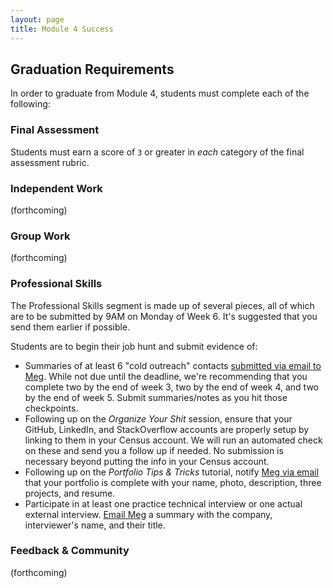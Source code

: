 ```yaml
---
layout: page
title: Module 4 Success
---
```


## Graduation Requirements

In order to graduate from Module 4, students must complete each of the following:

### Final Assessment

Students must earn a score of `3` or greater in *each* category of the final assessment rubric.

### Independent Work

(forthcoming)

### Group Work

(forthcoming)

### Professional Skills

The Professional Skills segment is made up of several pieces, all of which are to be submitted by 9AM on Monday of Week 6. It's suggested that you send them earlier if possible.

Students are to begin their job hunt and submit evidence of:

* Summaries of at least 6 "cold outreach" contacts [submitted via email to Meg](mailto:mstewart@turing.io). While not due until the deadline, we're recommending that you complete two by the end of week 3, two by the end of week 4, and two by the end of week 5. Submit summaries/notes as you hit those checkpoints.
* Following up on the *Organize Your Shit* session, ensure that your GitHub, LinkedIn, and StackOverflow accounts are properly setup by linking to them in your Census account. We will run an automated check on these and send you a follow up if needed. No submission is necessary beyond putting the info in your Census account.
* Following up on the *Portfolio Tips & Tricks* tutorial, notify [Meg via email](mailto:mstewart@turing.io) that your portfolio is complete with your name, photo, description, three projects, and resume.
* Participate in at least one practice technical interview or one actual external interview. [Email Meg](mailto:mstewart@turing.io) a summary with the company, interviewer's name, and their title.

### Feedback & Community

(forthcoming)
